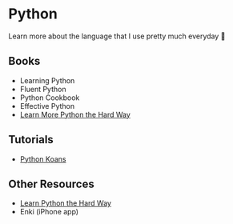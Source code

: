 # Python
Learn more about the language that I use pretty much everyday 🙂

## Books
* Learning Python
* Fluent Python
* Python Cookbook
* Effective Python
* [Learn More Python the Hard Way](https://www.amazon.com/Learn-More-Python-Hard-Way/dp/0134123484)

## Tutorials
* [Python Koans](https://github.com/gregmalcolm/python_koans)

## Other Resources
* [Learn Python the Hard Way](https://learnpythonthehardway.org/)
* Enki (iPhone app)
